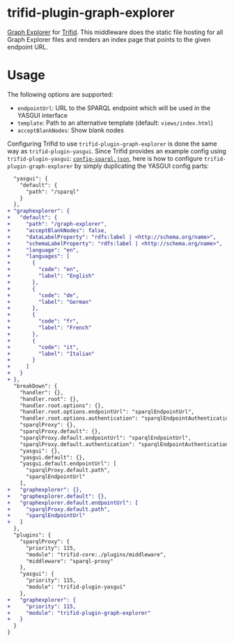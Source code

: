 # trifid-plugin-graph-explorer

[Graph Explorer](https://github.com/zazuko/graph-explorer) for [Trifid](https://github.com/zazuko/trifid).
This middleware does the static file hosting for all Graph Explorer files and renders an index page that points to the given endpoint URL.

# Usage

The following options are supported:

- `endpointUrl`: URL to the SPARQL endpoint which will be used in the YASGUI interface
- `template`: Path to an alternative template (default: `views/index.html`)
- `acceptBlankNodes`: Show blank nodes

Configuring Trifid to use `trifid-plugin-graph-explorer` is done the same way as `trifid-plugin-yasgui`.
Since Trifid provides an example config using `trifid-plugin-yasgui`:
[`config-sparql.json`](https://github.com/zazuko/trifid/blob/1946e324c5a8340b6de5526fae5344e79aa024f2/config-sparql.json),
here is how to configure `trifid-plugin-graph-explorer` by simply duplicating the YASGUI config parts:

```diff
  "yasgui": {
    "default": {
      "path": "/sparql"
    }
  },
+ "graphexplorer": {
+   "default": {
+     "path": "/graph-explorer",
+     "acceptBlankNodes": false,
+     "dataLabelProperty": "rdfs:label | <http://schema.org/name>",
+     "schemaLabelProperty": "rdfs:label | <http://schema.org/name>",
+     "language": "en",
+     "languages": [
+       {
+         "code": "en",
+         "label": "English"
+       },
+       {
+         "code": "de",
+         "label": "German"
+       },
+       {
+         "code": "fr",
+         "label": "French"
+       },
+       {
+         "code": "it",
+         "label": "Italian"
+       }
+     ]
+   }
+ },
  "breakDown": {
    "handler": {},
    "handler.root": {},
    "handler.root.options": {},
    "handler.root.options.endpointUrl": "sparqlEndpointUrl",
    "handler.root.options.authentication": "sparqlEndpointAuthentication",
    "sparqlProxy": {},
    "sparqlProxy.default": {},
    "sparqlProxy.default.endpointUrl": "sparqlEndpointUrl",
    "sparqlProxy.default.authentication": "sparqlEndpointAuthentication",
    "yasgui": {},
    "yasgui.default": {},
    "yasgui.default.endpointUrl": [
      "sparqlProxy.default.path",
      "sparqlEndpointUrl"
    ],
+   "graphexplorer": {},
+   "graphexplorer.default": {},
+   "graphexplorer.default.endpointUrl": [
+     "sparqlProxy.default.path",
+     "sparqlEndpointUrl"
+   ]
  },
  "plugins": {
    "sparqlProxy": {
      "priority": 115,
      "module": "trifid-core:./plugins/middleware",
      "middleware": "sparql-proxy"
    },
    "yasgui": {
      "priority": 115,
      "module": "trifid-plugin-yasgui"
    },
+   "graphexplorer": {
+     "priority": 115,
+     "module": "trifid-plugin-graph-explorer"
+   }
  }
}
```
